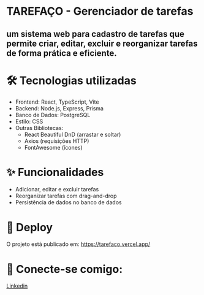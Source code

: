 # TAREFAÇO - Gerenciador de tarefas

## um sistema web para cadastro de tarefas que permite criar, editar, excluir e reorganizar tarefas de forma prática e eficiente.

# 🛠 Tecnologias utilizadas

- Frontend: React, TypeScript, Vite
- Backend: Node.js, Express, Prisma
- Banco de Dados: PostgreSQL
- Estilo: CSS
- Outras Bibliotecas:
  - React Beautiful DnD (arrastar e soltar)
  - Axios (requisições HTTP)
  - FontAwesome (ícones)

# ✨ Funcionalidades
- Adicionar, editar e excluir tarefas
- Reorganizar tarefas com drag-and-drop
- Persistência de dados no banco de dados

# 🚀 Deploy

O projeto está publicado em: https://tarefaco.vercel.app/

# 👯 Conecte-se comigo:

 [Linkedin](www.linkedin.com/in/ana-vitoria-dev)

